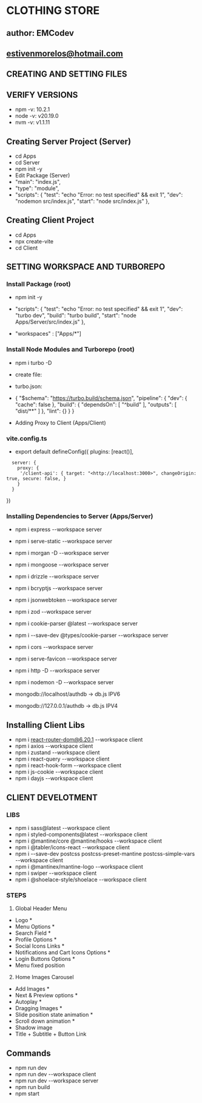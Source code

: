 # CLOTHING STORE

## author: EMCodev

## <estivenmorelos@hotmail.com>

## CREATING AND SETTING FILES

## VERIFY VERSIONS

- npm -v: 10.2.1
- node -v: v20.19.0
- nvm -v: v1.1.11

## Creating Server Project (Server)

- cd Apps
- cd Server
- npm init -y
- Edit Package (Server)
- "main": "index.js",
- "type": "module",
- "scripts": { "test": "echo "Error: no test specified" && exit 1", "dev": "nodemon src/index.js", "start": "node src/index.js" },

## Creating Client Project

- cd Apps
- npx create-vite
- cd Client

## SETTING WORKSPACE AND TURBOREPO

### Install Package (root)

- npm init -y

- "scripts": { "test": "echo "Error: no test specified" && exit 1", "dev": "turbo dev", "build": "turbo build", "start": "node Apps/Server/src/index.js" },

- "workspaces" : ["Apps/*"]

### Install Node Modules and Turborepo (root)

- npm i turbo -D
- create file:
- turbo.json:
- {
    "$schema": "<https://turbo.build/schema.json>",
    "pipeline": {
    "dev": { "cache": false },
    "build": { "dependsOn": [ "^build" ], "outputs": [ "dist/**" ] },
    "lint": {}
    }
  }

- Adding Proxy to Client (Apps/Client)

### vite.config.ts

- export default defineConfig({
     plugins: [react()],
<!-- START -->
      server: {
        proxy: { 
         '/client-api': { target: "<http://localhost:3000>", changeOrigin: true, secure: false, }
        }  
      }
<!-- END -->
})

### Installing Dependencies to Server (Apps/Server)

- npm i express --workspace server   <!--  npm install express --no-save -->
- npm i serve-static --workspace server
- npm i morgan -D --workspace server

- npm i mongoose --workspace server
- npm i drizzle --workspace server
- npm i bcryptjs --workspace server
- npm i jsonwebtoken --workspace server
- npm i zod --workspace server
- npm i cookie-parser @latest --workspace server
- npm i --save-dev @types/cookie-parser --workspace server

- npm i cors --workspace server
- npm i serve-favicon --workspace server
- npm i http -D --workspace server <!--  npm i http-server -->
- npm i nodemon -D --workspace server

- mongodb://localhost/authdb -> db.js IPV6
- mongodb://127.0.0.1/authdb -> db.js IPV4

## Installing Client Libs

- npm i react-router-dom@6.20.1 --workspace client
- npm i axios --workspace client
- npm i zustand --workspace client
- npm i react-query --workspace client
- npm i react-hook-form --workspace client
- npm i js-cookie --workspace client
- npm i dayjs --workspace client

## CLIENT DEVELOTMENT

### LIBS

- npm i sass@latest --workspace client
- npm i styled-components@latest --workspace client
- npm i @mantine/core @mantine/hooks --workspace client
- npm i @tabler/icons-react --workspace client
- npm i --save-dev postcss postcss-preset-mantine postcss-simple-vars --workspace client
- npm i @mantinex/mantine-logo --workspace client
- npm i swiper --workspace client
- npm i @shoelace-style/shoelace --workspace client

### STEPS

1) Global Header Menu

- Logo *
- Menu Options *
- Search Field *
- Profile Options *
- Social Icons Links *
- Notifications and Cart Icons Options *
- Login Buttons Options *
- Menu fixed position

2) Home Images Carousel

- Add Images *
- Next & Preview options *
- Autoplay *
- Dragging Images *
- Slide position state animation *
- Scroll down animation *
- Shadow image
- Title + Subtitle + Button Link

## Commands

- npm run dev
- npm run dev --workspace client
- npm run dev --workspace server
- npm run build
- npm start
